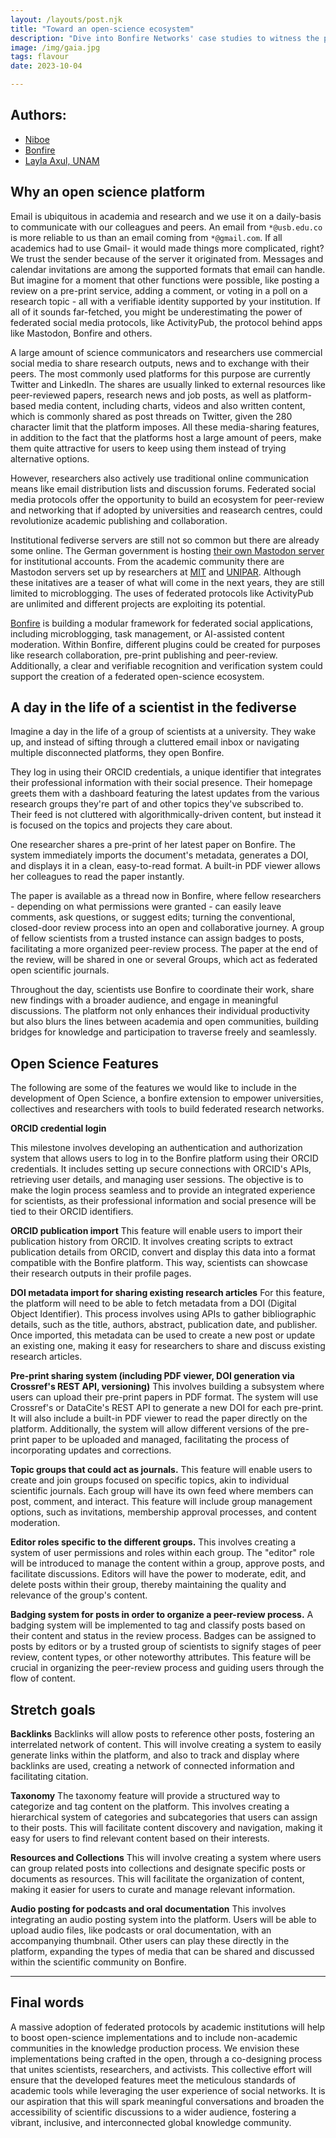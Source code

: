```yaml
---
layout: /layouts/post.njk
title: "Toward an open-science ecosystem"
description: "Dive into Bonfire Networks' case studies to witness the power of autonomous social networks in empowering digital and local communities."
image: /img/gaia.jpg
tags: flavour
date: 2023-10-04

---
```


## Authors:
- [Niboe](https://red.niboe.info/@equipo)
- [Bonfire](https://bonfirenetworks.org/)
- [Layla Axul, UNAM](https://biogarabatos.blogspot.com/)

## Why an open science platform

Email  is ubiquitous in academia and research and we use it on a daily-basis to communicate with our colleagues and peers. An email from `*@usb.edu.co` is more reliable to us than an email coming from `*@gmail.com`.  If all academics had to use Gmail- it would made things more complicated, right? We trust the sender because of the server it originated from. Messages and calendar invitations are among the supported formats that email can handle. But imagine for a moment that other functions were possible, like posting a review on a pre-print service, adding a comment, or voting in a poll on a research topic - all with a verifiable identity supported by your institution. If all of it sounds far-fetched, you might be underestimating the power of federated social media protocols, like ActivityPub, the protocol behind apps like Mastodon, Bonfire and others.

A large amount of science communicators and researchers use commercial social media to share research outputs, news and to exchange with their peers. The most commonly used platforms for this purpose are currently Twitter and LinkedIn. The shares are usually linked to external resources like peer-reviewed papers, research news and job posts, as well as platform-based media content, including charts, videos and also written content, which is commonly shared as post threads on Twitter, given the 280 character limit that the platform imposes. All these media-sharing features, in addition to the fact that the platforms host a large amount of peers, make them quite attractive for users to keep using them instead of trying alternative options.

However, researchers also actively use traditional online communication means like email distribution lists and discussion forums. Federated social media protocols offer the opportunity to build an ecosystem for peer-review and networking that if adopted by universities and reasearch centres, could revolutionize academic publishing and collaboration.

Institutional fediverse servers are still not so common but there are already some online. The German government is hosting [their own Mastodon server](https://social.bund.de/public) for institutional accounts. From the academic community there are Mastodon servers set up by researchers at [MIT](https://mastodon.mit.edu) and [UNIPAR](https://unipar.online). Although these initatives are a teaser of what will come in the next years, they are still limited to microblogging. The uses of federated protocols like ActivityPub are unlimited and different projects are exploiting its potential.

[Bonfire](https://bonfirenetworks.org/) is building a modular framework for federated social applications, including microblogging, task management, or AI-assisted content moderation. Within Bonfire, different plugins could be created for purposes like research collaboration, pre-print publishing and peer-review. Additionally, a clear and verifiable recognition and verification system could support the creation of a federated open-science ecosystem.

## A day in the life of a scientist in the fediverse

Imagine a day in the life of a group of scientists at a university. They wake up, and instead of sifting through a cluttered email inbox or navigating multiple disconnected platforms, they open Bonfire.

They log in using their ORCID credentials, a unique identifier that integrates their professional information with their social presence. Their homepage greets them with a dashboard featuring the latest updates from the various research groups they're part of and other topics they've subscribed to. Their feed is not cluttered with algorithmically-driven content, but instead it is focused on the topics and projects they care about.

One researcher shares a pre-print of her latest paper on Bonfire. The system immediately imports the document's metadata, generates a DOI, and displays it in a clean, easy-to-read format. A built-in PDF viewer allows her colleagues to read the paper instantly.

The paper is available as a thread now in Bonfire, where fellow researchers - depending on what permissions were granted - can easily leave comments, ask questions, or suggest edits; turning the conventional, closed-door review process into an open and collaborative journey. A group of fellow scientists from a trusted instance can assign badges to posts, facilitating a more organized peer-review process. The paper at the end of the review, will be shared in one or several Groups, which act as federated open scientific journals.

Throughout the day, scientists use Bonfire to coordinate their work, share new findings with a broader audience, and engage in meaningful discussions. The platform not only enhances their individual productivity but also blurs the lines between academia and open communities, building bridges for knowledge and participation to traverse freely and seamlessly.  
 

## Open Science Features

The following are some of the features we would like to include in the development of Open Science, a bonfire extension to empower universities, collectives and researchers with tools to build federated research networks.


**ORCID credential login**

This milestone involves developing an authentication and authorization system that allows users to log in to the Bonfire platform using their ORCID credentials. It includes setting up secure connections with ORCID's APIs, retrieving user details, and managing user sessions. The objective is to make the login process seamless and to provide an integrated experience for scientists, as their professional information and social presence will be tied to their ORCID identifiers.


**ORCID publication import**
This feature will enable users to import their publication history from ORCID. It involves creating scripts to extract publication details from ORCID, convert and display this data into a format compatible with the Bonfire platform. This way, scientists can showcase their research outputs in their profile pages.


**DOI metadata import for sharing existing research articles**
For this feature, the platform will need to be able to fetch metadata from a DOI (Digital Object Identifier). This process involves using APIs to gather bibliographic details, such as the title, authors, abstract, publication date, and publisher. Once imported, this metadata can be used to create a new post or update an existing one, making it easy for researchers to share and discuss existing research articles.


**Pre-print sharing system (including PDF viewer, DOI generation via  Crossref's REST API, versioning)**
This involves building a subsystem where users can upload their pre-print papers in PDF format. The system will use Crossref's or DataCite's REST API to generate a new DOI for each pre-print. It will also include a built-in PDF viewer to read the paper directly on the platform. Additionally, the system will allow different versions of the pre-print paper to be uploaded and managed, facilitating the process of incorporating updates and corrections.


**Topic groups that could act as journals.**
This feature will enable users to create and join groups focused on specific topics, akin to individual scientific journals. Each group will have its own feed where members can post, comment, and interact. This feature will include group management options, such as invitations, membership approval processes, and content moderation.


**Editor roles specific to the different groups.**
This involves creating a system of user permissions and roles within each group. The "editor" role will be introduced to manage the content within a group, approve posts, and facilitate discussions. Editors will have the power to moderate, edit, and delete posts within their group, thereby maintaining the quality and relevance of the group's content.


**Badging system for posts in order to organize a peer-review process.**
A badging system will be implemented to tag and classify posts based on their content and status in the review process. Badges can be assigned to posts by editors or by a trusted group of scientists to signify stages of peer review, content types, or other noteworthy attributes. This feature will be crucial in organizing the peer-review process and guiding users through the flow of content.


## Stretch goals

**Backlinks**
Backlinks will allow posts to reference other posts, fostering an interrelated network of content. This will involve creating a system to easily generate links within the platform, and also to track and display where backlinks are used, creating a network of connected information and facilitating citation.



**Taxonomy**
The taxonomy feature will provide a structured way to categorize and tag content on the platform. This involves creating a hierarchical system of categories and subcategories that users can assign to their posts. This will facilitate content discovery and navigation, making it easy for users to find relevant content based on their interests.


**Resources and Collections**
This will involve creating a system where users can group related posts into collections and designate specific posts or documents as resources. This will facilitate the organization of content, making it easier for users to curate and manage relevant information.


**Audio posting for podcasts and oral documentation**
This involves integrating an audio posting system into the platform. Users will be able to upload audio files, like podcasts or oral documentation, with an accompanying thumbnail. Other users can play these directly in the platform, expanding the types of media that can be shared and discussed within the scientific community on Bonfire.


---

## Final words

A massive adoption of federated protocols by academic institutions will help to boost open-science implementations and to include non-academic communities in the knowledge production process. We envision these implementations being crafted in the open, through a co-designing process that unites scientists, researchers, and activists. This collective effort will ensure that the developed features meet the meticulous standards of academic tools while leveraging the user experience of social networks. It is our aspiration that this will spark meaningful conversations and broaden the accessibility of scientific discussions to a wider audience, fostering a vibrant, inclusive, and interconnected global knowledge community.

